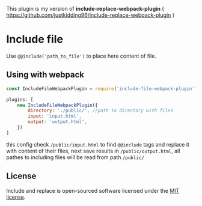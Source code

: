 This plugin is my version of **include-replace-webpack-plugin**
( https://github.com/justkidding96/include-replace-webpack-plugin )
# Include file
Use `@@include('path_to_file')` to place here content of file.

## Using with webpack

```js
const IncludeFileWebpackPlugin = require('include-file-webpack-plugin');

plugins: [
    new IncludeFileWebpackPlugin({
        directory: './public/', //path to directory with files
        input: 'input.html',
        output: 'output.html',
    })
]
```
this config check `/public/input.html` to find `@@include` tags and replace it with content
of their files, next save results in `/public/output.html`, 
all pathes to including files will be read from path `/public/` 


## License
Include and replace is open-sourced software licensed under the [MIT license](http://opensource.org/licenses/MIT).